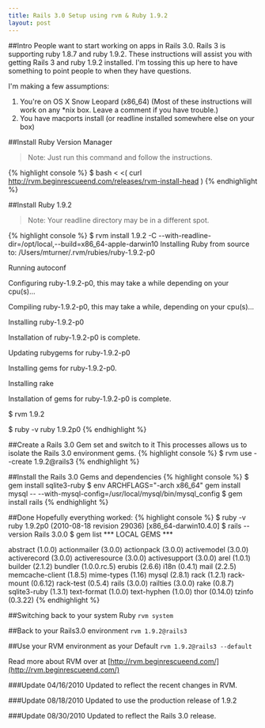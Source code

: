 ```yaml
--- 
title: Rails 3.0 Setup using rvm & Ruby 1.9.2
layout: post
---
```

##Intro
People want to start working on apps in  Rails 3.0. Rails 3 is supporting ruby 1.8.7 and ruby 1.9.2. These instructions will assist you with getting Rails 3 and ruby 1.9.2 installed. I'm tossing this up here to have something to point people to when they have questions. 


I'm making a few assumptions:  

1. You're on OS X Snow Leopard (x86_64) (Most of these instructions will work on any \*nix box. Leave a comment if you have trouble.)
2. You have macports install (or readline installed somewhere else on your box) 

##Install Ruby Version Manager
> Note: Just run this command and follow the instructions. 

{% highlight console %}
$ bash < <( curl http://rvm.beginrescueend.com/releases/rvm-install-head )
{% endhighlight %}

##Install Ruby 1.9.2
> Note: Your readline directory may be in a different spot. 

{% highlight console %}
$ rvm install 1.9.2 -C --with-readline-dir=/opt/local,--build=x86_64-apple-darwin10
Installing Ruby from source to: /Users/mturner/.rvm/rubies/ruby-1.9.2-p0

Running autoconf

Configuring ruby-1.9.2-p0, this may take a while depending on your cpu(s)...

Compiling ruby-1.9.2-p0, this may take a while, depending on your cpu(s)...

Installing ruby-1.9.2-p0

Installation of ruby-1.9.2-p0 is complete.

Updating rubygems for ruby-1.9.2-p0

Installing gems for ruby-1.9.2-p0.

Installing rake

Installation of gems for ruby-1.9.2-p0 is complete.

$ rvm 1.9.2

$ ruby -v
ruby 1.9.2p0
{% endhighlight %}


##Create a Rails 3.0 Gem set and switch to it
This processes allows us to isolate the Rails 3.0 environment gems. 
{% highlight console %}
$ rvm use --create 1.9.2@rails3
{% endhighlight %}


##Install the Rails 3.0 Gems and dependencies 
{% highlight console %}
$ gem install sqlite3-ruby
$ env ARCHFLAGS="-arch x86_64" gem install mysql -- --with-mysql-config=/usr/local/mysql/bin/mysql_config
$ gem install rails
{% endhighlight %}


##Done
Hopefully everything worked:
{% highlight console %}
$ ruby -v
  ruby 1.9.2p0 (2010-08-18 revision 29036) [x86_64-darwin10.4.0]
$ rails --version
  Rails 3.0.0
$ gem list
  *** LOCAL GEMS ***

  abstract (1.0.0)
  actionmailer (3.0.0)
  actionpack (3.0.0)
  activemodel (3.0.0)
  activerecord (3.0.0)
  activeresource (3.0.0)
  activesupport (3.0.0)
  arel (1.0.1)
  builder (2.1.2)
  bundler (1.0.0.rc.5)
  erubis (2.6.6)
  i18n (0.4.1)
  mail (2.2.5)
  memcache-client (1.8.5)
  mime-types (1.16)
  mysql (2.8.1)
  rack (1.2.1)
  rack-mount (0.6.12)
  rack-test (0.5.4)
  rails (3.0.0)
  railties (3.0.0)
  rake (0.8.7)
  sqlite3-ruby (1.3.1)
  text-format (1.0.0)
  text-hyphen (1.0.0)
  thor (0.14.0)
  tzinfo (0.3.22)
{% endhighlight %}

##Switching back to your system Ruby
`rvm system`

##Back to your Rails3.0 environment
`rvm 1.9.2@rails3`

##Use your RVM environment as your Default 
`rvm 1.9.2@rails3 --default`

Read more about RVM over at [http://rvm.beginrescueend.com/](http://rvm.beginrescueend.com/)

###Update 04/16/2010
Updated to reflect the recent changes in RVM.

###Update 08/18/2010 
Updated to use the production release of 1.9.2

###Update 08/30/2010 
Updated to reflect the Rails 3.0 release. 
